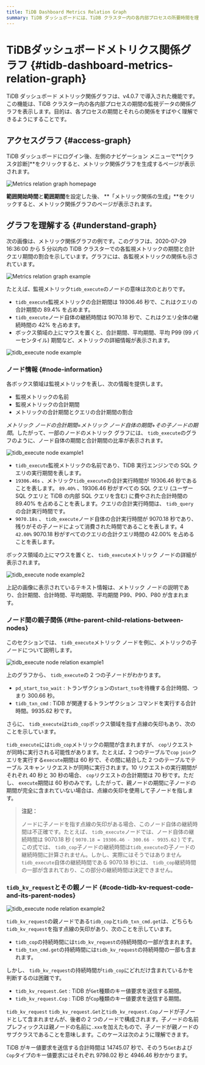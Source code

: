 ```yaml
---
title: TiDB Dashboard Metrics Relation Graph
summary: TiDB ダッシュボードには、TiDB クラスター内の各内部プロセスの所要時間を理解するのに役立つメトリック関係グラフと呼ばれる機能が導入されています。ログイン後、ユーザーはグラフにアクセスして、各監視メトリックの所要時間がクエリの合計所要時間に対する割合を確認できます。各ボックス領域は監視メトリックを表し、合計所要時間や合計クエリ所要時間に対する割合などの情報を提供します。グラフにはノード間の親子関係も示されており、ユーザーが各監視メトリックの関係を理解するのに役立ちます。
---
```


# TiDBダッシュボードメトリクス関係グラフ {#tidb-dashboard-metrics-relation-graph}

TiDB ダッシュボード メトリック関係グラフは、v4.0.7 で導入された機能です。この機能は、TiDB クラスター内の各内部プロセスの期間の監視データの関係グラフを表示します。目的は、各プロセスの期間とそれらの関係をすばやく理解できるようにすることです。

## アクセスグラフ {#access-graph}

TiDB ダッシュボードにログイン後、左側のナビゲーション メニューで**[クラスタ診断]**をクリックすると、メトリック関係グラフを生成するページが表示されます。

![Metrics relation graph homepage](https://docs-download.pingcap.com/media/images/docs/dashboard/dashboard-metrics-relation-home-v650.png)

**範囲開始時間**と**範囲期間**を設定した後、 **「メトリック関係の生成」**をクリックすると、メトリック関係グラフのページが表示されます。

## グラフを理解する {#understand-graph}

次の画像は、メトリック関係グラフの例です。このグラフは、2020-07-29 16:36:00 から 5 分以内の TiDB クラスターでの各監視メトリックの期間と合計クエリ期間の割合を示しています。グラフには、各監視メトリックの関係も示されています。

![Metrics relation graph example](https://docs-download.pingcap.com/media/images/docs/dashboard/dashboard-metrics-relation-example.png)

たとえば、監視メトリック`tidb_execute`のノードの意味は次のとおりです。

-   `tidb_execute`監視メトリックの合計期間は 19306.46 秒で、これはクエリの合計期間の 89.4% を占めます。
-   `tidb_execute`ノード自体の継続時間は 9070.18 秒で、これはクエリ全体の継続時間の 42% を占めます。
-   ボックス領域の上にマウスを置くと、合計期間、平均期間、平均 P99 (99 パーセンタイル) 期間など、メトリックの詳細情報が表示されます。

![tidb\_execute node example](https://docs-download.pingcap.com/media/images/docs/dashboard/dashboard-metrics-relation-node-example.png)

### ノード情報 {#node-information}

各ボックス領域は監視メトリックを表し、次の情報を提供します。

-   監視メトリックの名前
-   監視メトリックの合計期間
-   メトリックの合計期間とクエリの合計期間の割合

*メトリック ノードの合計期間*=*メトリック ノード自体の期間*+*その子ノードの期間*。したがって、一部のノードのメトリック グラフには、 `tidb_execute`のグラフのように、ノード自体の期間と合計期間の比率が表示されます。

![tidb\_execute node example1](https://docs-download.pingcap.com/media/images/docs/dashboard/dashboard-metrics-relation-node-example1.png)

-   `tidb_execute`監視メトリックの名前であり、TiDB 実行エンジンでの SQL クエリの実行期間を表します。
-   `19306.46s` 、メトリック`tidb_execute`の合計実行時間が 19306.46 秒であることを表します。 `89.40%` 、19306.46 秒がすべての SQL クエリ (ユーザー SQL クエリと TiDB の内部 SQL クエリを含む) に費やされた合計時間の 89.40% を占めることを表します。クエリの合計実行時間は、 `tidb_query`の合計実行時間です。
-   `9070.18s` 、 `tidb_execute`ノード自体の合計実行時間が 9070.18 秒であり、残りがその子ノードによって消費された時間であることを表します。4 `42.00%` 9070.18 秒がすべてのクエリの合計クエリ時間の 42.00% を占めることを表します。

ボックス領域の上にマウスを置くと、 `tidb_execute`メトリック ノードの詳細が表示されます。

![tidb\_execute node example2](https://docs-download.pingcap.com/media/images/docs/dashboard/dashboard-metrics-relation-node-example2.png)

上記の画像に表示されているテキスト情報は、メトリック ノードの説明であり、合計期間、合計時間、平均期間、平均期間 P99、P90、P80 が含まれます。

### ノード間の親子関係 {#the-parent-child-relations-between-nodes}

このセクションでは、 `tidb_execute`メトリック ノードを例に、メトリックの子ノードについて説明します。

![tidb\_execute node relation example1](https://docs-download.pingcap.com/media/images/docs/dashboard/dashboard-metrics-relation-relation-example1.png)

上のグラフから、 `tidb_execute`の 2 つの子ノードがわかります。

-   `pd_start_tso_wait` : トランザクションの`start_tso`を待機する合計時間、つまり 300.66 秒。
-   `tidb_txn_cmd` : TiDB が関連するトランザクション コマンドを実行する合計時間。9935.62 秒です。

さらに、 `tidb_execute`は`tidb_cop`ボックス領域を指す点線の矢印もあり、次のことを示しています。

`tidb_execute`には`tidb_cop`メトリックの期間が含まれますが、 `cop`リクエストが同時に実行される可能性があります。たとえば、2 つのテーブルで`cop` `join`クエリを実行する`execute`期間は 60 秒で、その間に結合した 2 つのテーブルでテーブル スキャン リクエストが同時に実行されます。10 リクエストの実行期間がそれぞれ 40 秒と 30 秒の場合、 `cop`リクエストの合計期間は 70 秒です。ただし、 `execute`期間は 60 秒のみです。したがって、親ノードの期間に子ノードの期間が完全に含まれていない場合は、点線の矢印を使用して子ノードを指します。

> **注記：**
>
> ノードに子ノードを指す点線の矢印がある場合、このノード自体の継続時間は不正確です。たとえば、 `tidb_execute`ノードでは、ノード自体の継続時間は 9070.18 秒 ( `9070.18 = 19306.46 - 300.66 - 9935.62` ) です。この式では、 `tidb_cop`子ノードの継続時間は`tidb_execute`の子ノードの継続時間に計算されません。しかし、実際にはそうではありません`tidb_execute`自体の継続時間である 9070.18 秒には、 `tidb_cop`継続時間の一部が含まれており、この部分の継続時間は決定できません。

### <code>tidb_kv_request</code>とその親ノード {#code-tidb-kv-request-code-and-its-parent-nodes}

![tidb\_execute node relation example2](https://docs-download.pingcap.com/media/images/docs/dashboard/dashboard-metrics-relation-relation-example2.png)

`tidb_kv_request`の親ノードである`tidb_cop`と`tidb_txn_cmd.get`は、どちらも`tidb_kv_request`を指す点線の矢印があり、次のことを示しています。

-   `tidb_cop`の持続時間には`tidb_kv_request`の持続時間の一部が含まれます。
-   `tidb_txn_cmd.get`の持続時間には`tidb_kv_request`の持続時間の一部も含まれます。

しかし、 `tidb_kv_request`の持続時間が`tidb_cop`にどれだけ含まれているかを判断するのは困難です。

-   `tidb_kv_request.Get` : TiDB が`Get`種類のキー値要求を送信する期間。
-   `tidb_kv_request.Cop` : TiDB が`Cop`種類のキー値要求を送信する期間。

`tidb_kv_request` `tidb_kv_request.Get`と`tidb_kv_request.Cop`ノードが子ノードとして含まれませんが、後者の 2 つのノードで構成されます。子ノードの名前プレフィックスは親ノードの名前に`.xxx`を加えたもので、子ノードが親ノードのサブクラスであることを意味します。このケースは次のように理解できます。

TiDB がキー値要求を送信する合計時間は 14745.07 秒で、そのうち`Get`および`Cop`タイプのキー値要求にはそれぞれ 9798.02 秒と 4946.46 秒かかります。
